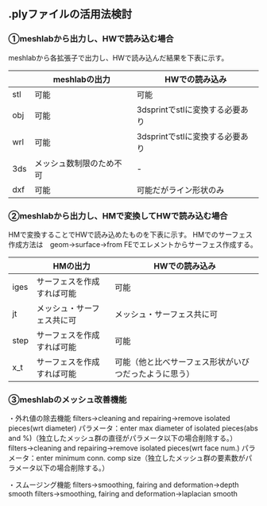 ## .plyファイルの活用法検討

### ①meshlabから出力し、HWで読み込む場合
meshlabから各拡張子で出力し、HWで読み込んだ結果を下表に示す。

||meshlabの出力|HWでの読み込み|
|--|----|--|
|stl|可能|可能|
|obj|可能|3dsprintでstlに変換する必要あり|
|wrl|可能|3dsprintでstlに変換する必要あり|
|3ds|メッシュ数制限のため不可|-|
|dxf|可能|可能だがライン形状のみ|

### ②meshlabから出力し、HMで変換してHWで読み込む場合
HMで変換することでHWで読み込めたものを下表に示す。
HMでのサーフェス作成方法は　geom→surface→from FEでエレメントからサーフェス作成する。

||HMの出力|HWでの読み込み|
|--|--|--|
|iges|サーフェスを作成すれば可能|可能|
|jt|メッシュ・サーフェス共に可|メッシュ・サーフェス共に可|
|step|サーフェスを作成すれば可能|可能|
|x_t|サーフェスを作成すれば可能|可能（他と比べサーフェス形状がいびつだったように思う）|

### ③meshlabのメッシュ改善機能

・外れ値の除去機能
filters→cleaning and repairing→remove isolated pieces(wrt diameter)
パラメータ：enter max diameter of isolated pieces(abs and %)（独立したメッシュ群の直径がパラメータ以下の場合削除する。）
filters→cleaning and repairing→remove isolated pieces(wrt face num.)
パラメータ：enter minimum conn. comp size（独立したメッシュ群の要素数がパラメータ以下の場合削除する。）

・スムージング機能
filters→smoothing, fairing and deformation→depth smooth
filters→smoothing, fairing and deformation→laplacian smooth



